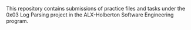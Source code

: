 This repository contains submissions of practice files and tasks under the 0x03 Log Parsing project in the ALX-Holberton Software Engineering program.
